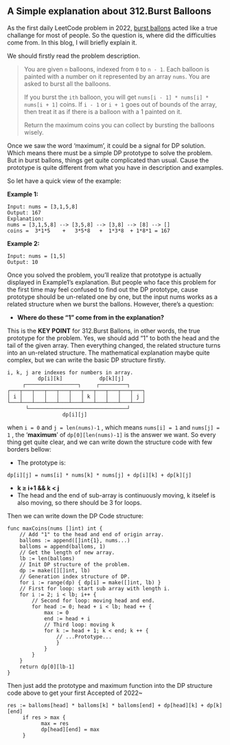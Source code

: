 ## A Simple explanation about 312.Burst Balloons
As the first daily LeetCode problem in 2022, [burst ballons](https://leetcode.com/problems/burst-balloons/) acted like a true challange for most of people. So the question is, where did the difficulties come from. In this blog, I will briefly explain it.

We should firstly read the problem description.

> You are given `n` balloons, indexed from `0` to `n - 1`. Each balloon is painted with a number on it represented by an array `nums`. You are asked to burst all the balloons.
> 
> If you burst the `ith` balloon, you will get `nums[i - 1] * nums[i] * nums[i + 1]` coins. If `i - 1` or `i + 1` goes out of bounds of the array, then treat it as if there is a balloon with a 1 painted on it.
> 
> Return the maximum coins you can collect by bursting the balloons wisely.

Once we saw the word ‘maximum’, it could be a signal for DP solution. Which means there must be a simple DP prototype to solve the problem. But in burst ballons, things get quite complicated than usual. Cause the prototype is quite different from what you have in description and examples.

So let have a quick view of the example:

**Example 1:**
```
Input: nums = [3,1,5,8]
Output: 167
Explanation:
nums = [3,1,5,8] --> [3,5,8] --> [3,8] --> [8] --> []
coins =  3*1*5    +   3*5*8   +  1*3*8  + 1*8*1 = 167
```
**Example 2:**
```
Input: nums = [1,5]
Output: 10
```
Once you solved the problem, you’ll realize that prototype is actually displayed in Example1’s explanation. But people who face this problem for the first time may feel confused to find out the DP prototype, cause prototype should be un-related one by one, but the input nums works as a related structure when we burst the ballons. However, there’s a question:
- **Where do these “1” come from in the explanation?**

This is the **KEY POINT** for 312.Burst Ballons, in other words, the true prototype for the problem. Yes, we should add “1” to both the head and the tail of the given array. Then everything changed, the related structure turns into an un-related structure. The mathematical explanation maybe quite complex, but we can write the basic DP structure firstly.

```
i, k, j are indexes for numbers in array.
          dp[i][k]            dp[k][j]
     ┌─────────────────┐     ┌─────────┐
┌───┬───┬───┬───┬───┬───┬───┬───┬───┬───┬───┐
│ i │   │   │   │   │   │ k │   │   │   │ j │
└───┴───┴───┴───┴───┴───┴───┴───┴───┴───┴───┘
      └────────────────────────────────┘
                  dp[i][j]
```
when `i = 0` and `j = len(nums)-1` , which means `nums[i] = 1` and `nums[j] = 1` , the ‘**maximum**’ of `dp[0][len(nums)-1]` is the answer we want. So every thing get quite clear, and we can write down the structure code with few borders bellow:
- The prototype is:
```
dp[i][j] = nums[i] * nums[k] * nums[j] + dp[i][k] + dp[k][j]
```
- **k ≥ i+1 && k < j**
- The head and the end of sub-array is continuously moving, k itselef is also moving, so there should be 3 for loops.

Then we can write down the DP Code structure:
```
func maxCoins(nums []int) int {
    // Add "1" to the head and end of origin array.
    balloms := append([]int{1}, nums...)
    balloms = append(balloms, 1)
    // Get the length of new array.
    lb := len(balloms)
    // Init DP structure of the problem.
    dp := make([][]int, lb)
    // Generation index structure of DP.
    for i := range(dp) { dp[i] = make([]int, lb) }
    // First for loop: start sub array with length i.
    for i := 2; i < lb; i++ {
        // Second for loop: moving head and end.
        for head := 0; head + i < lb; head ++ {
            max := 0
            end := head + i
            // Third loop: moving k
            for k := head + 1; k < end; k ++ {
                // ...Prototype...
                }
            }
        }
    }
    return dp[0][lb-1]
}
```
Then just add the prototype and maximum function into the DP structure code above to get your first Accepted of 2022~
```
res := balloms[head] * balloms[k] * balloms[end] + dp[head][k] + dp[k][end]
     if res > max {
           max = res
           dp[head][end] = max
     }
```